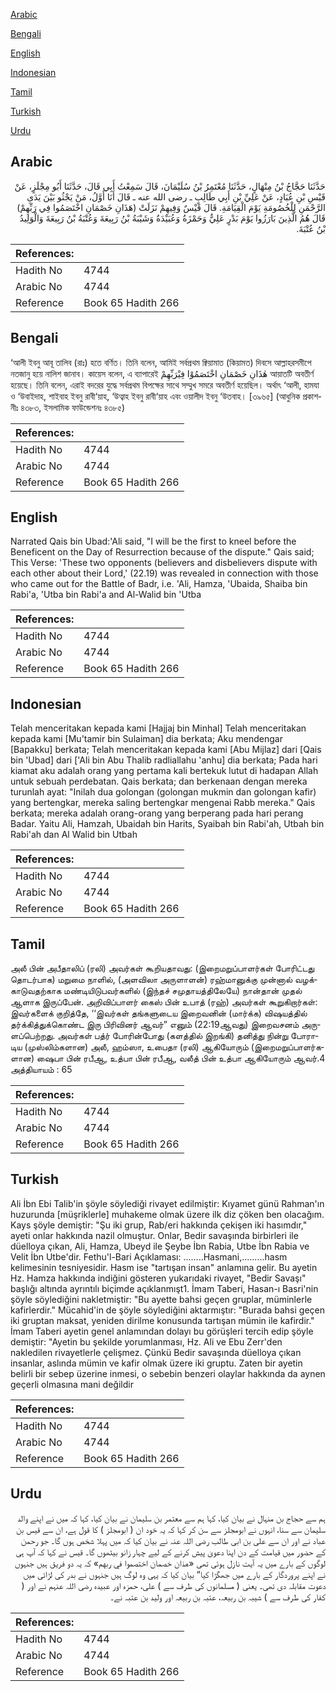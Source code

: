 [Arabic](#arabic)

[Bengali](#bengali)

[English](#english)

[Indonesian](#indonesian)

[Tamil](#tamil)

[Turkish](#turkish)

[Urdu](#urdu)

## Arabic


<div dir="rtl" lang="ar" style={{fontSize:'larger',backgroundColor:'#f8f9fa',padding:20}}>
حَدَّثَنَا حَجَّاجُ بْنُ مِنْهَالٍ، حَدَّثَنَا مُعْتَمِرُ بْنُ سُلَيْمَانَ، قَالَ سَمِعْتُ أَبِي قَالَ، حَدَّثَنَا أَبُو مِجْلَزٍ، عَنْ قَيْسِ بْنِ عُبَادٍ، عَنْ عَلِيِّ بْنِ أَبِي طَالِبٍ ـ رضى الله عنه ـ قَالَ أَنَا أَوَّلُ، مَنْ يَجْثُو بَيْنَ يَدَىِ الرَّحْمَنِ لِلْخُصُومَةِ يَوْمَ الْقِيَامَةِ‏.‏ قَالَ قَيْسٌ وَفِيهِمْ نَزَلَتْ ‏(‏هَذَانِ خَصْمَانِ اخْتَصَمُوا فِي رَبِّهِمْ‏)‏ قَالَ هُمُ الَّذِينَ بَارَزُوا يَوْمَ بَدْرٍ عَلِيٌّ وَحَمْزَةُ وَعُبَيْدَةُ وَشَيْبَةُ بْنُ رَبِيعَةَ وَعُتْبَةُ بْنُ رَبِيعَةَ وَالْوَلِيدُ بْنُ عُتْبَةَ‏.‏
</div>
<div style={{backgroundColor:'#f8f9fa',padding:20, marginBottom: 10}}><table> <thead> <tr> <th>References:</th> <th></th> </tr> </thead> <tbody><tr><td>Hadith No</td><td>4744</td></tr><tr><td>Arabic No</td><td>4744</td></tr><tr><td>Reference</td><td>Book 65 Hadith 266</td></tr></tbody></table></div>

## Bengali


<div dir="ltr" lang="bn" style={{fontSize:'larger',backgroundColor:'#f8f9fa',padding:20}}>
‘আলী ইবনু আবূ তালিব (রাঃ) হতে বর্ণিত। তিনি বলেন, আমিই সর্বপ্রথম ক্বিয়ামাত (কিয়ামত) দিবসে আল্লাহরসমীপে নতজানু হয়ে নালিশ জানাব। কায়েস বলেন, এ ব্যাপারেই هٰذَانِ خَصْمَانِ اخْتَصَمُوْا فِيْرَبِّهِمْ আয়াতটি অবতীর্ণ হয়েছে। তিনি বলেন, এরাই বদরের যুদ্ধে সর্বপ্রথম বিপক্ষের সাথে সম্মুখ সমরে অবতীর্ণ হয়েছিল। অর্থাৎ ‘আলী, হামযা ও ‘উবাইদাহ, শাইবাহ ইবনু রাবী‘য়াহ, ‘উত্বাহ ইবনু রাবী‘য়াহ এবং ওয়ালীদ ইবনু ‘উতবাহ। [৩৯৬৫] (আধুনিক প্রকাশনীঃ ৪৩৮৩, ইসলামিক ফাউন্ডেশনঃ ৪৩৮৫)
</div>
<div style={{backgroundColor:'#f8f9fa',padding:20, marginBottom: 10}}><table> <thead> <tr> <th>References:</th> <th></th> </tr> </thead> <tbody><tr><td>Hadith No</td><td>4744</td></tr><tr><td>Arabic No</td><td>4744</td></tr><tr><td>Reference</td><td>Book 65 Hadith 266</td></tr></tbody></table></div>

## English


<div dir="ltr" lang="en" style={{fontSize:'larger',backgroundColor:'#f8f9fa',padding:20}}>
Narrated Qais bin Ubad:'Ali said, "I will be the first to kneel before the Beneficent on the Day of Resurrection because of the dispute." Qais said; This Verse: 'These two opponents (believers and disbelievers dispute with each other about their Lord,' (22.19) was revealed in connection with those who came out for the Battle of Badr, i.e. 'Ali, Hamza, 'Ubaida, Shaiba bin Rabi'a, 'Utba bin Rabi'a and Al-Walid bin 'Utba
</div>
<div style={{backgroundColor:'#f8f9fa',padding:20, marginBottom: 10}}><table> <thead> <tr> <th>References:</th> <th></th> </tr> </thead> <tbody><tr><td>Hadith No</td><td>4744</td></tr><tr><td>Arabic No</td><td>4744</td></tr><tr><td>Reference</td><td>Book 65 Hadith 266</td></tr></tbody></table></div>

## Indonesian


<div dir="ltr" lang="id" style={{fontSize:'larger',backgroundColor:'#f8f9fa',padding:20}}>
Telah menceritakan kepada kami [Hajjaj bin Minhal] Telah menceritakan kepada kami [Mu'tamir bin Sulaiman] dia berkata; Aku mendengar [Bapakku] berkata; Telah menceritakan kepada kami [Abu Mijlaz] dari [Qais bin 'Ubad] dari ['Ali bin Abu Thalib radliallahu 'anhu] dia berkata; Pada hari kiamat aku adalah orang yang pertama kali bertekuk lutut di hadapan Allah untuk sebuah perdebatan. Qais berkata; dan berkenaan dengan mereka turunlah ayat: "Inilah dua golongan (golongan mukmin dan golongan kafir) yang bertengkar, mereka saling bertengkar mengenai Rabb mereka." Qais berkata; mereka adalah orang-orang yang berperang pada hari perang Badar. Yaitu Ali, Hamzah, Ubaidah bin Harits, Syaibah bin Rabi'ah, Utbah bin Rabi'ah dan Al Walid bin Utbah
</div>
<div style={{backgroundColor:'#f8f9fa',padding:20, marginBottom: 10}}><table> <thead> <tr> <th>References:</th> <th></th> </tr> </thead> <tbody><tr><td>Hadith No</td><td>4744</td></tr><tr><td>Arabic No</td><td>4744</td></tr><tr><td>Reference</td><td>Book 65 Hadith 266</td></tr></tbody></table></div>

## Tamil


<div dir="ltr" lang="ta" style={{fontSize:'larger',backgroundColor:'#f8f9fa',padding:20}}>
அலீ பின் அபீதாலிப் (ரலி) அவர்கள் கூறியதாவது: (இறைமறுப்பாளர்கள் போரிட்டது தொடர்பாக) மறுமை நாளில், (அளவிலா அருளாளன்) ரஹ்மானுக்கு முன்னால் வழக்காடுவதற்காக மண்டியிடுபவர்களில் (இந்தச் சமுதாயத்திலேயே) நான்தான் முதல் ஆளாக இருப்பேன். அறிவிப்பாளர் கைஸ் பின் உபாத் (ரஹ்) அவர்கள் கூறுகிறார்கள்: இவர்களைக் குறித்தே, ‘‘இவர்கள் தங்களுடைய இறைவனின் (மார்க்க) விஷயத்தில் தர்க்கித்துக்கொண்ட இரு பிரிவினர் ஆவர்” எனும் (22:19ஆவது) இறைவசனம் அருளப்பெற்றது. அவர்கள் பத்ர் போரின்போது (களத்தில் இறங்கி) தனித்து நின்று போராடிய (முஸ்லிம்களான) அலீ, ஹம்ஸா, உபைதா (ரலி) ஆகியோரும் (இறைமறுப்பாளர்களான) ஷைபா பின் ரபீஆ, உத்பா பின் ரபீஆ, வலீத் பின் உத்பா ஆகியோரும் ஆவர்.4 அத்தியாயம் : 65
</div>
<div style={{backgroundColor:'#f8f9fa',padding:20, marginBottom: 10}}><table> <thead> <tr> <th>References:</th> <th></th> </tr> </thead> <tbody><tr><td>Hadith No</td><td>4744</td></tr><tr><td>Arabic No</td><td>4744</td></tr><tr><td>Reference</td><td>Book 65 Hadith 266</td></tr></tbody></table></div>

## Turkish


<div dir="ltr" lang="tr" style={{fontSize:'larger',backgroundColor:'#f8f9fa',padding:20}}>
Ali İbn Ebi Talib'in şöyle söylediği rivayet edilmiştir: Kıyamet günü Rahman'ın huzurunda [müşriklerle] muhakeme olmak üzere ilk diz çöken ben olacağım. Kays şöyle demiştir: "Şu iki grup, Rab/eri hakkında çekişen iki hasımdır," ayeti onlar hakkında nazil olmuştur. Onlar, Bedir savaşında birbirleri ile düelloya çıkan, Ali, Hamza, Ubeyd ile Şeybe İbn Rabia, Utbe İbn Rabia ve Velit İbn Utbe'dir. Fethu'l-Bari Açıklaması: ........Hasmani,.........hasm kelimesinin tesniyesidir. Hasm ise "tartışan insan" anlamına gelir. Bu ayetin Hz. Hamza hakkında indiğini gösteren yukarıdaki rivayet, "Bedir Savaşı" başlığı altında ayrıntılı biçimde açıklanmışt1. İmam Taberi, Hasan-ı Basri'nin şöyle söylediğini nakletmiştir: "Bu ayette bahsi geçen gruplar, müminlerle kafirlerdir." Mücahid'in de şöyle söylediğini aktarmıştır: "Burada bahsi geçen iki gruptan maksat, yeniden dirilme konusunda tartışan mümin ile kafirdir." İmam Taberi ayetin genel anlamından dolayı bu görüşleri tercih edip şöyle demiştir: "Ayetin bu şekilde yorumlanması, Hz. Ali ve Ebu Zerr'den nakledilen rivayetlerle çelişmez. Çünkü Bedir savaşında düelloya çıkan insanlar, aslında mümin ve kafir olmak üzere iki gruptu. Zaten bir ayetin belirli bir sebep üzerine inmesi, o sebebin benzeri olaylar hakkında da aynen geçerli olmasına mani değildir
</div>
<div style={{backgroundColor:'#f8f9fa',padding:20, marginBottom: 10}}><table> <thead> <tr> <th>References:</th> <th></th> </tr> </thead> <tbody><tr><td>Hadith No</td><td>4744</td></tr><tr><td>Arabic No</td><td>4744</td></tr><tr><td>Reference</td><td>Book 65 Hadith 266</td></tr></tbody></table></div>

## Urdu


<div dir="rtl" lang="ur" style={{fontSize:'larger',backgroundColor:'#f8f9fa',padding:20}}>
ہم سے حجاج بن منہال نے بیان کیا، کہا ہم سے معتمر بن سلیمان نے بیان کیا، کہا کہ میں نے اپنے والد سلیمان سے سنا، انہوں نے ابومجلز سے سن کر کہا کہ یہ خود ان ( ابومجلز ) کا قول ہے، ان سے قیس بن عباد نے اور ان سے علی بن ابی طالب رضی اللہ عنہ نے بیان کیا کہ میں پہلا شخص ہوں گا۔ جو رحمن کے حضور میں قیامت کے دن اپنا دعویٰ پیش کرنے کے لیے چہار زانو بیٹھوں گا۔ قیس نے کہا کہ آپ ہی لوگوں کے بارے میں یہ آیت نازل ہوئی تھی «هذان خصمان اختصموا في ربهم‏» کہ یہ دو فریق ہیں جنہوں نے اپنے پروردگار کے بارے میں جھگڑا کیا“ بیان کیا کہ یہی وہ لوگ ہیں جنہوں نے بدر کی لڑائی میں دعوت مقابلہ دی تھی۔ یعنی ( مسلمانوں کی طرف سے ) علی، حمزہ اور عبیدہ رضی اللہ عنہم نے اور ( کفار کی طرف سے ) شیبہ بن ربیعہ، عتبہ بن ربیعہ اور ولید بن عتبہ نے۔
</div>
<div style={{backgroundColor:'#f8f9fa',padding:20, marginBottom: 10}}><table> <thead> <tr> <th>References:</th> <th></th> </tr> </thead> <tbody><tr><td>Hadith No</td><td>4744</td></tr><tr><td>Arabic No</td><td>4744</td></tr><tr><td>Reference</td><td>Book 65 Hadith 266</td></tr></tbody></table></div>